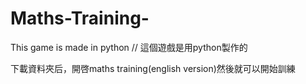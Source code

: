 # Maths-Training-
 This game is made in python // 這個遊戲是用python製作的

下載資料夾后，開啓maths training(english version)然後就可以開始訓練
